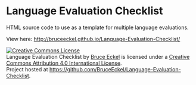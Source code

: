 # Language Evaluation Checklist
HTML source code to use as a template for multiple language evaluations.

View here: http://bruceeckel.github.io/Language-Evaluation-Checklist/

<a rel="license" href="http://creativecommons.org/licenses/by/4.0/"><img alt="Creative Commons License" style="border-width:0" src="https://i.creativecommons.org/l/by/4.0/88x31.png" /></a><br />
<span xmlns:dct="http://purl.org/dc/terms/" href="http://purl.org/dc/dcmitype/Text" property="dct:title" rel="dct:type">Language Evaluation Checklist</span> by <a  href="http://www.MindviewInc.com">Bruce Eckel</a> is licensed under a <a rel="license" href="http://creativecommons.org/licenses/by/4.0/">Creative Commons Attribution 4.0 International License</a>.<br />Project hosted at <a xmlns:dct="http://purl.org/dc/terms/" href="https://github.com/BruceEckel/Language-Evaluation-Checklist" rel="dct:source">https://github.com/BruceEckel/Language-Evaluation-Checklist</a>.
